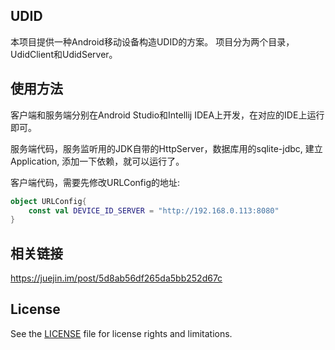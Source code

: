 ## UDID

本项目提供一种Android移动设备构造UDID的方案。
项目分为两个目录，UdidClient和UdidServer。

## 使用方法

客户端和服务端分别在Android Studio和Intellij IDEA上开发，在对应的IDE上运行即可。

服务端代码，服务监听用的JDK自带的HttpServer，数据库用的sqlite-jdbc, 建立Application, 添加一下依赖，就可以运行了。

客户端代码，需要先修改URLConfig的地址:

```kotlin
object URLConfig{
    const val DEVICE_ID_SERVER = "http://192.168.0.113:8080"
}
```

## 相关链接
https://juejin.im/post/5d8ab56df265da5bb252d67c


## License
See the [LICENSE](LICENSE.md) file for license rights and limitations.

